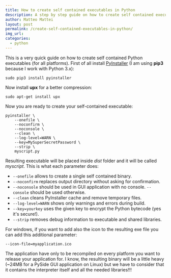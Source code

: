 ```yaml
---
title: How to create self contained executables in Python
description: A step by step guide on how to create self contained executables in Python using PyInstaller
author: Matteo Mattei
layout: post
permalink: /create-self-contained-executables-in-python/
img_url:
categories:
  - python 
---
```

This is a very quick guide on how to create self contained Python executables (for all platforms). First of all install [PyInstaller](http://www.pyinstaller.org) (I am using **pip3** because I work with Python 3.x):

```
sudo pip3 install pyinstaller
```

Now install **upx** for a better compression:

```
sudo apt-get install upx
```

Now you are ready to create your self-contained executable:

```
pyinstaller \
    --onefile \
    --noconfirm \
    --noconsole \
    --clean \
    --log-level=WARN \
    --key=MySuperSecretPassword \
    --strip \
    myscript.py
```

Resulting executable will be placed inside *dist* folder and it will be called *myscript*.
This is what each parameter does:

 - ``--onefile`` allows to create a single self contained binary.
 - ``--noconfirm`` replaces output directory without asking for confirmation.
 -  ``--noconsole`` should be used in GUI application with no console. ``--console`` should be used otherwise.
 - ``--clean`` cleans PyInstaller cache and remove temporary files.
 - ``--log-level=WARN`` shows only warnings and errors during build.
 - ``--key=yourkey`` uses the given key to encrypt the Python bytecode (yes it's secure!).
 - ``--strip`` removes debug information to executable and shared libraries.

For windows, if you want to add also the icon to the resulting exe file you can add this additional parameter:

```
--icon-file=myapplication.ico
```

The application have only to be recompiled on every platform you want to release your application for. I know, the resulting binary will be a little heavy (~24MB for a PySide GUI application on Linux) but we have to consider that it contains the interpreter itself and all the needed libraries!!!

